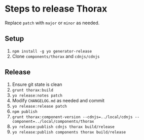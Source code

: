 # Steps to release Thorax

Replace `patch` with `major` or `minor` as needed.

## Setup

1) `npm install -g yo generator-release`
2) Clone `components/thorax` and `cdnjs/cdnjs`

## Release

1) Ensure git state is clean
2) `grunt thorax:build`
3) `yo release:notes patch`
4) Modify `CHANGELOG.md` as needed and commit
5) `yo release:release patch`
6) `npm publish`
7) `grunt thorax:component-version --cdnjs=../local/cdnjs --component=../local/components/thorax`
8) `yo release:publish cdnjs thorax build/release`
9) `yo release:publish components thorax build/release`
